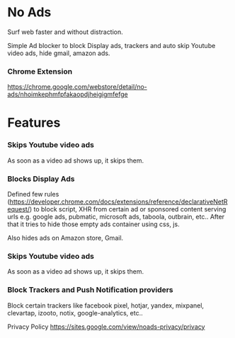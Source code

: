 # No Ads
Surf web faster and without distraction.

Simple Ad blocker to block Display ads, trackers and auto skip Youtube video ads, hide gmail, amazon ads.

### Chrome Extension
https://chrome.google.com/webstore/detail/no-ads/nhoimkephmfpfakaopdjheigigmfefge

# Features

### Skips Youtube video ads
As soon as a video ad shows up, it skips them.

### Blocks Display Ads
Defined few rules (https://developer.chrome.com/docs/extensions/reference/declarativeNetRequest/) to block script, XHR from certain ad or sponsored content serving urls e.g. google ads, pubmatic, microsoft ads, taboola, outbrain, etc..
After that it tries to hide those empty ads container using css, js.

Also hides ads on Amazon store, Gmail.

### Skips Youtube video ads
As soon as a video ad shows up, it skips them.

### Block Trackers and Push Notification providers
Block certain trackers like facebook pixel, hotjar, yandex, mixpanel, clevartap, izooto, notix, google-analytics, etc..

Privacy Policy https://sites.google.com/view/noads-privacy/privacy

